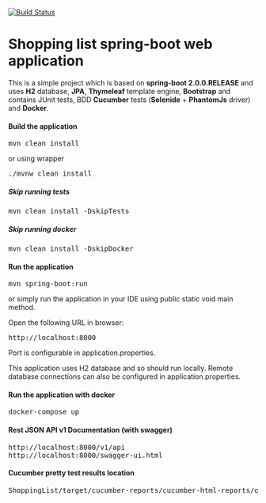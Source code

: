 [![Build Status](https://travis-ci.org/rodionovsasha/ShoppingList.svg?branch=master)](https://travis-ci.org/rodionovsasha/ShoppingList)

# Shopping list spring-boot web application

This is a simple project which is based on **spring-boot 2.0.0.RELEASE** and uses **H2** database, **JPA**, **Thymeleaf** template engine, **Bootstrap** and contains JUnit tests, BDD **Cucumber** tests (**Selenide** + **PhantomJs** driver) and **Docker**.

#### Build the application
<pre>
mvn clean install
</pre>
or using wrapper
<pre>
./mvnw clean install
</pre>
##### Skip running tests
<pre>
mvn clean install -DskipTests
</pre>
##### Skip running docker
<pre>
mvn clean install -DskipDocker
</pre>

#### Run the application
<pre>
mvn spring-boot:run
</pre>
or simply run the application in your IDE using public static void main method.

Open the following URL in browser:
<pre>
http://localhost:8000
</pre>
Port is configurable in application.properties.

This application uses H2 database and so should run locally.
Remote database connections can also be configured in application.properties.

#### Run the application with docker
<pre>
docker-compose up
</pre>

#### Rest JSON API v1 Documentation (with swagger)
<pre>
http://localhost:8000/v1/api
http://localhost:8000/swagger-ui.html
</pre>

#### Cucumber pretty test results location
<pre>
ShoppingList/target/cucumber-reports/cucumber-html-reports/overview-features.html
</pre>